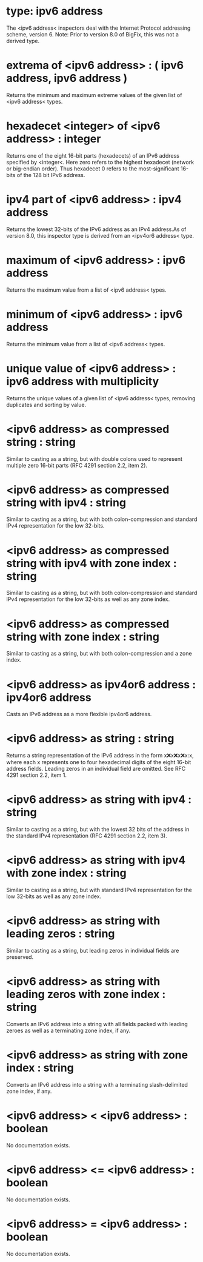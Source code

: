 # type: ipv6 address

The &lt;ipv6 address&lt; inspectors deal with the Internet Protocol addressing scheme, version 6. Note: Prior to version 8.0 of BigFix, this was not a derived type.

# extrema of &lt;ipv6 address&gt; : ( ipv6 address, ipv6 address )

Returns the minimum and maximum extreme values of the given list of &lt;ipv6 address&lt; types.

# hexadecet &lt;integer&gt; of &lt;ipv6 address&gt; : integer

Returns one of the eight 16-bit parts (hexadecets) of an IPv6 address specified by &lt;integer&lt;. Here zero refers to the highest hexadecet (network or big-endian order). Thus hexadecet 0 refers to the most-significant 16-bits of the 128 bit IPv6 address.

# ipv4 part of &lt;ipv6 address&gt; : ipv4 address

Returns the lowest 32-bits of the IPv6 address as an IPv4 address.As of version 8.0, this inspector type is derived from an &lt;ipv4or6 address&lt; type.

# maximum of &lt;ipv6 address&gt; : ipv6 address

Returns the maximum value from a list of &lt;ipv6 address&lt; types.

# minimum of &lt;ipv6 address&gt; : ipv6 address

Returns the minimum value from a list of &lt;ipv6 address&lt; types.

# unique value of &lt;ipv6 address&gt; : ipv6 address with multiplicity

Returns the unique values of a given list of &lt;ipv6 address&lt; types, removing duplicates and sorting by value.

# &lt;ipv6 address&gt; as compressed string : string

Similar to casting as a string, but with double colons used to represent multiple zero 16-bit parts (RFC 4291 section 2.2, item 2).

# &lt;ipv6 address&gt; as compressed string with ipv4 : string

Similar to casting as a string, but with both colon-compression and standard IPv4 representation for the low 32-bits.

# &lt;ipv6 address&gt; as compressed string with ipv4 with zone index : string

Similar to casting as a string, but with both colon-compression and standard IPv4 representation for the low 32-bits as well as any zone index.

# &lt;ipv6 address&gt; as compressed string with zone index : string

Similar to casting as a string, but with both colon-compression and a zone index.

# &lt;ipv6 address&gt; as ipv4or6 address : ipv4or6 address

Casts an IPv6 address as a more flexible ipv4or6 address.

# &lt;ipv6 address&gt; as string : string

Returns a string representation of the IPv6 address in the form x:x:x:x:x:x:x:x, where each x represents one to four hexadecimal digits of the eight 16-bit address fields. Leading zeros in an individual field are omitted. See RFC 4291 section 2.2, item 1.

# &lt;ipv6 address&gt; as string with ipv4 : string

Similar to casting as a string, but with the lowest 32 bits of the address in the standard IPv4 representation (RFC 4291 section 2.2, item 3).

# &lt;ipv6 address&gt; as string with ipv4 with zone index : string

Similar to casting as a string, but with standard IPv4 representation for the low 32-bits as well as any zone index.

# &lt;ipv6 address&gt; as string with leading zeros : string

Similar to casting as a string, but leading zeros in individual fields are preserved.

# &lt;ipv6 address&gt; as string with leading zeros with zone index : string

Converts an IPv6 address into a string with all fields packed with leading zeroes as well as a terminating zone index, if any.

# &lt;ipv6 address&gt; as string with zone index : string

Converts an IPv6 address into a string with a terminating slash-delimited zone index, if any.

# &lt;ipv6 address&gt; &lt; &lt;ipv6 address&gt; : boolean

No documentation exists.

# &lt;ipv6 address&gt; &lt;= &lt;ipv6 address&gt; : boolean

No documentation exists.

# &lt;ipv6 address&gt; = &lt;ipv6 address&gt; : boolean

No documentation exists.

